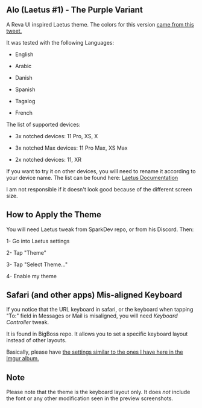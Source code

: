 Alo (Laetus #1) - The Purple Variant
------------------------------------

A Reva UI inspired Laetus theme. The colors for this version [came from this tweet.](https://twitter.com/davegeek1/status/1302151821926871047?s=21)

It was tested with the following Languages:

-	English

-	Arabic

-	Danish

-	Spanish

-	Tagalog

-	French

The list of supported devices:

-	3x notched devices: 11 Pro, XS, X

-	3x notched Max devices: 11 Pro Max, XS Max

-	2x notched devices: 11, XR

If you want to try it on other devices, you will need to rename it according to your device name. The list can be found here: [Laetus Documentation](https://github.com/SparkDev97/LaetusDocumentation#image-themes)

I am not responsible if it doesn't look good because of the different screen size.

How to Apply the Theme
----------------------

You will need Laetus tweak from SparkDev repo, or from his Discord. Then:

1- Go into Laetus settings

2- Tap "Theme"

3- Tap "Select Theme..."

4- Enable my theme

Safari (and other apps) Mis-aligned Keyboard
--------------------------------------------

If you notice that the URL keyboard in safari, or the keyboard when tapping "To:" field in Messages or Mail is misaligned, you will need *Keyboard Controller* tweak.

It is found in BigBoss repo. It allows you to set a specific keyboard layout instead of other layouts.

Basically, please have [the settings similar to the ones I have here in the Imgur album.](https://imgur.com/a/YPW76Wi)

Note
----

Please note that the theme is the keyboard layout only. It does *not* include the font or any other modification seen in the preview screenshots.
